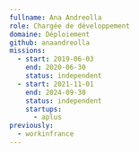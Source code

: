```yaml
---
fullname: Ana Andreolla
role: Chargée de développement
domaine: Déploiement
github: anaandreolla
missions:
  - start: 2019-06-03
    end: 2020-06-30
    status: independent
  - start: 2021-11-01
    end: 2024-09-30
    status: independent
    startups:
      - aplus
previously:
  - workinfrance
---
```

